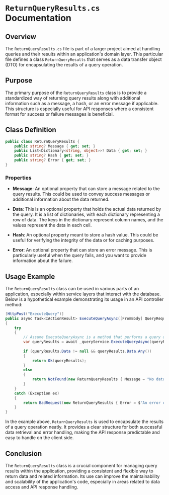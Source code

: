 # `ReturnQueryResults.cs` Documentation

## Overview
The `ReturnQueryResults.cs` file is part of a larger project aimed at handling queries and their results within an application's domain layer. This particular file defines a class `ReturnQueryResults` that serves as a data transfer object (DTO) for encapsulating the results of a query operation.

## Purpose
The primary purpose of the `ReturnQueryResults` class is to provide a standardized way of returning query results along with additional information such as a message, a hash, or an error message if applicable. This structure is especially useful for API responses where a consistent format for success or failure messages is beneficial.

## Class Definition

```csharp
public class ReturnQueryResults {
    public string? Message { get; set; }
    public List<Dictionary<string, object>>? Data { get; set; }
    public string? Hash { get; set; }
    public string? Error { get; set; }
}
```

### Properties

- **Message**: An optional property that can store a message related to the query results. This could be used to convey success messages or additional information about the data returned.
  
- **Data**: This is an optional property that holds the actual data returned by the query. It is a list of dictionaries, with each dictionary representing a row of data. The keys in the dictionary represent column names, and the values represent the data in each cell.
  
- **Hash**: An optional property meant to store a hash value. This could be useful for verifying the integrity of the data or for caching purposes.
  
- **Error**: An optional property that can store an error message. This is particularly useful when the query fails, and you want to provide information about the failure.

## Usage Example

The `ReturnQueryResults` class can be used in various parts of an application, especially within service layers that interact with the database. Below is a hypothetical example demonstrating its usage in an API controller method:

```csharp
[HttpPost("ExecuteQuery")]
public async Task<IActionResult> ExecuteQueryAsync([FromBody] QueryRequestDto queryRequest)
{
    try
    {
        // Assume ExecuteQueryAsync is a method that performs a query operation
        var queryResults = await _queryService.ExecuteQueryAsync(queryRequest);
        
        if (queryResults.Data != null && queryResults.Data.Any())
        {
            return Ok(queryResults);
        }
        else
        {
            return NotFound(new ReturnQueryResults { Message = "No data found." });
        }
    }
    catch (Exception ex)
    {
        return BadRequest(new ReturnQueryResults { Error = $"An error occurred: {ex.Message}" });
    }
}
```

In the example above, `ReturnQueryResults` is used to encapsulate the results of a query operation neatly. It provides a clear structure for both successful data retrieval and error handling, making the API response predictable and easy to handle on the client side.

## Conclusion
The `ReturnQueryResults` class is a crucial component for managing query results within the application, providing a consistent and flexible way to return data and related information. Its use can improve the maintainability and scalability of the application's code, especially in areas related to data access and API response handling.